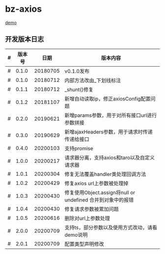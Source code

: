 # bz-axios

[demo](https://bozhongfe.github.io/bz-axios/dist/demo/)


## 开发版本日志

|#|版本号|日期|版本内容|
|---|---|---|---|
|#|0.1.0|20180705| v0.1.0发布
|#|0.1.0|20180712| 内部方法改由_下划线标注
|#|0.1.1|20180712| _shunt()修复
|#|0.1.2|20181107| 新增自动读取ip，修正axiosConfig配置问题
|#|0.2.0|20190621| 新增params参数，用于对所有接口url进行参数拼接
|#|0.3.0|20190629| 新增ajaxHeaders参数，用于请求时传递传递给接口
|#|0.4.0|20200103| 支持promise
|#|1.0.0|20200217| 请求器分离，支持axios和taro以及自定义请求器
|#|1.0.1|20200304| 修复无法覆盖handler类处理回调方法
|#|1.0.2|20200429| 修复axios url上参数被处理掉
|#|1.0.3|20200430| 修复使用Object.assign将null or undefined 合并到对象中的报错
|#|1.0.4|20200430| 修复请求参数被累加问题
|#|1.0.5|20200616| 删除对url上参数处理
|#|2.0.0|20200709| 支持ts，部分参数以及使用方式改动，请看demo说明
|#|2.0.1|20200709| 配置类型声明修改